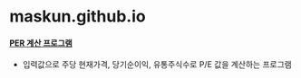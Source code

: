# maskun.github.io

#### [PER 계산 프로그램](https://github.com/MASKUN2/maskun.github.io/blob/master/src/pakage2/PerCalculator.java)
- 입력값으로 주당 현재가격, 당기순이익, 유통주식수로 P/E 값을 계산하는 프로그램
